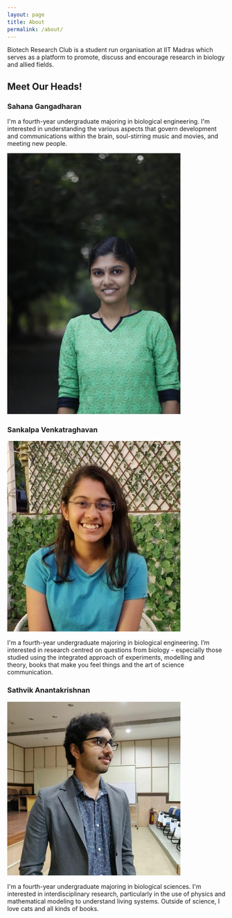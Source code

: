 ```yaml
---
layout: page
title: About
permalink: /about/
---
```


Biotech Research Club is a student run organisation at IIT Madras which serves as a platform to promote, discuss and encourage research in biology and allied fields. 

## Meet Our Heads!

### Sahana Gangadharan 
I'm a fourth-year undergraduate majoring in biological engineering. I'm interested in understanding the various aspects that govern development and communications within the brain, soul-stirring music and movies, and meeting new people.

<img src = "../images/Sahana.jpg" width = "400">

### Sankalpa Venkatraghavan 
<img src = "../images/Sankalpa.jpg" width = "400">

I'm a fourth-year undergraduate majoring in biological engineering. I’m interested in research centred on questions from biology - especially those studied using the integrated approach of experiments, modelling and theory, books that make you feel things and the art of science communication. 

### Sathvik Anantakrishnan
<img src = "../images/Sathvik.jpg" width = "400">

I'm a fourth-year undergraduate majoring in biological sciences. I'm interested in interdisciplinary research, particularly in the use of physics and mathematical modeling to understand living systems. Outside of science, I love cats and all kinds of books.




